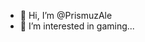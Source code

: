 - 👋 Hi, I’m @PrismuzAle
- 👀 I’m interested in gaming...

<!---
PrismuzAle/PrismuzAle is a ✨ special ✨ repository because its `README.md` (this file) appears on your GitHub profile.
You can click the Preview link to take a look at your changes.
--->
